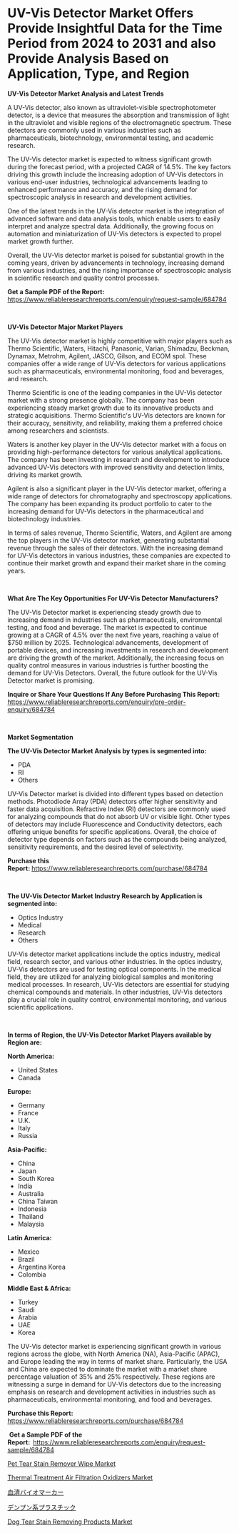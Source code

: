 <p><h1>UV-Vis Detector Market Offers Provide Insightful Data for the Time Period from 2024 to 2031 and also Provide Analysis Based on Application, Type, and Region</h1></p><p><strong>UV-Vis Detector Market Analysis and Latest Trends</strong></p>
<p><p>A UV-Vis detector, also known as ultraviolet-visible spectrophotometer detector, is a device that measures the absorption and transmission of light in the ultraviolet and visible regions of the electromagnetic spectrum. These detectors are commonly used in various industries such as pharmaceuticals, biotechnology, environmental testing, and academic research.</p><p>The UV-Vis detector market is expected to witness significant growth during the forecast period, with a projected CAGR of 14.5%. The key factors driving this growth include the increasing adoption of UV-Vis detectors in various end-user industries, technological advancements leading to enhanced performance and accuracy, and the rising demand for spectroscopic analysis in research and development activities.</p><p>One of the latest trends in the UV-Vis detector market is the integration of advanced software and data analysis tools, which enable users to easily interpret and analyze spectral data. Additionally, the growing focus on automation and miniaturization of UV-Vis detectors is expected to propel market growth further.</p><p>Overall, the UV-Vis detector market is poised for substantial growth in the coming years, driven by advancements in technology, increasing demand from various industries, and the rising importance of spectroscopic analysis in scientific research and quality control processes.</p></p>
<p><strong>Get a Sample PDF of the Report:&nbsp;</strong> <a href="https://www.reliableresearchreports.com/enquiry/request-sample/684784">https://www.reliableresearchreports.com/enquiry/request-sample/684784</a></p>
<p>&nbsp;</p>
<p><strong>UV-Vis Detector Major Market Players</strong></p>
<p><p>The UV-Vis detector market is highly competitive with major players such as Thermo Scientific, Waters, Hitachi, Panasonic, Varian, Shimadzu, Beckman, Dynamax, Metrohm, Agilent, JASCO, Gilson, and ECOM spol. These companies offer a wide range of UV-Vis detectors for various applications such as pharmaceuticals, environmental monitoring, food and beverages, and research.</p><p>Thermo Scientific is one of the leading companies in the UV-Vis detector market with a strong presence globally. The company has been experiencing steady market growth due to its innovative products and strategic acquisitions. Thermo Scientific's UV-Vis detectors are known for their accuracy, sensitivity, and reliability, making them a preferred choice among researchers and scientists.</p><p>Waters is another key player in the UV-Vis detector market with a focus on providing high-performance detectors for various analytical applications. The company has been investing in research and development to introduce advanced UV-Vis detectors with improved sensitivity and detection limits, driving its market growth.</p><p>Agilent is also a significant player in the UV-Vis detector market, offering a wide range of detectors for chromatography and spectroscopy applications. The company has been expanding its product portfolio to cater to the increasing demand for UV-Vis detectors in the pharmaceutical and biotechnology industries.</p><p>In terms of sales revenue, Thermo Scientific, Waters, and Agilent are among the top players in the UV-Vis detector market, generating substantial revenue through the sales of their detectors. With the increasing demand for UV-Vis detectors in various industries, these companies are expected to continue their market growth and expand their market share in the coming years.</p></p>
<p>&nbsp;</p>
<p><strong>What Are The Key Opportunities For UV-Vis Detector Manufacturers?</strong></p>
<p><p>The UV-Vis Detector market is experiencing steady growth due to increasing demand in industries such as pharmaceuticals, environmental testing, and food and beverage. The market is expected to continue growing at a CAGR of 4.5% over the next five years, reaching a value of $750 million by 2025. Technological advancements, development of portable devices, and increasing investments in research and development are driving the growth of the market. Additionally, the increasing focus on quality control measures in various industries is further boosting the demand for UV-Vis Detectors. Overall, the future outlook for the UV-Vis Detector market is promising.</p></p>
<p><strong>Inquire or Share Your Questions If Any Before Purchasing This Report:</strong> <a href="https://www.reliableresearchreports.com/enquiry/pre-order-enquiry/684784">https://www.reliableresearchreports.com/enquiry/pre-order-enquiry/684784</a></p>
<p>&nbsp;</p>
<p><strong>Market Segmentation</strong></p>
<p><strong>The UV-Vis Detector Market Analysis by types is segmented into:</strong></p>
<p><ul><li>PDA</li><li>RI</li><li>Others</li></ul></p>
<p><p>UV-Vis Detector market is divided into different types based on detection methods. Photodiode Array (PDA) detectors offer higher sensitivity and faster data acquisition. Refractive Index (RI) detectors are commonly used for analyzing compounds that do not absorb UV or visible light. Other types of detectors may include Fluorescence and Conductivity detectors, each offering unique benefits for specific applications. Overall, the choice of detector type depends on factors such as the compounds being analyzed, sensitivity requirements, and the desired level of selectivity.</p></p>
<p><strong>Purchase this Report:&nbsp;</strong><a href="https://www.reliableresearchreports.com/purchase/684784">https://www.reliableresearchreports.com/purchase/684784</a></p>
<p>&nbsp;</p>
<p><strong>The UV-Vis Detector Market Industry Research by Application is segmented into:</strong></p>
<p><ul><li>Optics Industry</li><li>Medical</li><li>Research</li><li>Others</li></ul></p>
<p><p>UV-Vis detector market applications include the optics industry, medical field, research sector, and various other industries. In the optics industry, UV-Vis detectors are used for testing optical components. In the medical field, they are utilized for analyzing biological samples and monitoring medical processes. In research, UV-Vis detectors are essential for studying chemical compounds and materials. In other industries, UV-Vis detectors play a crucial role in quality control, environmental monitoring, and various scientific applications.</p></p>
<p>&nbsp;</p>
<p><strong>In terms of Region, the UV-Vis Detector Market Players available by Region are:</strong></p>
<p>
    <p> <strong> North America: </strong>
        <ul>
            <li>United States</li>
            <li>Canada</li>
        </ul>
        </p> 
    <p> <strong> Europe: </strong>
        <ul>
            <li>Germany</li>
            <li>France</li>
            <li>U.K.</li>
            <li>Italy</li>
            <li>Russia</li>
        </ul>
        </p> 
    <p> <strong> Asia-Pacific: </strong>
        <ul>
            <li>China</li>
            <li>Japan</li>
            <li>South Korea</li>
            <li>India</li>
            <li>Australia</li>
            <li>China Taiwan</li>
            <li>Indonesia</li>
            <li>Thailand</li>
            <li>Malaysia</li>
        </ul>
        </p> 
    <p> <strong> Latin America: </strong>
        <ul>
            <li>Mexico</li>
            <li>Brazil</li>
            <li>Argentina Korea</li>
            <li>Colombia</li>
        </ul>
        </p> 
    <p> <strong> Middle East & Africa: </strong>
        <ul>
            <li>Turkey</li>
            <li>Saudi</li>
            <li>Arabia</li>
            <li>UAE</li>
            <li>Korea</li>
        </ul>
    </p>
    </p>
<p><p>The UV-Vis detector market is experiencing significant growth in various regions across the globe, with North America (NA), Asia-Pacific (APAC), and Europe leading the way in terms of market share. Particularly, the USA and China are expected to dominate the market with a market share percentage valuation of 35% and 25% respectively. These regions are witnessing a surge in demand for UV-Vis detectors due to the increasing emphasis on research and development activities in industries such as pharmaceuticals, environmental monitoring, and food and beverages.</p></p>
<p><strong>Purchase this Report: </strong><a href="https://www.reliableresearchreports.com/purchase/684784">https://www.reliableresearchreports.com/purchase/684784</a></p>
<p>&nbsp;<strong>Get a Sample PDF of the Report:&nbsp;&nbsp;</strong><a href="https://www.reliableresearchreports.com/enquiry/request-sample/684784">https://www.reliableresearchreports.com/enquiry/request-sample/684784</a></p>
<p><strong></strong></p>
<p><p><a href="https://view.publitas.com/reportprime-1/pet-tear-stain-remover-wipe-market-size-market-share-and-global-market-analysis-report-2024-2031/">Pet Tear Stain Remover Wipe Market</a></p><p><a href="https://gamy-alyssum-396.notion.site/Thermal-Treatment-Air-Filtration-Oxidizers-Market-Research-Report-Provides-Critical-Insights-that-ca-915b934f5e3d4b759ad6eb7f2b6c5de2">Thermal Treatment Air Filtration Oxidizers Market</a></p><p><a href="https://medium.com/@lily-u-genius/%E8%A1%80%E6%B8%85%E3%83%90%E3%82%A4%E3%82%AA%E3%83%9E%E3%83%BC%E3%82%AB%E3%83%BC%E5%B8%82%E5%A0%B4%E3%81%AE%E5%88%86%E6%9E%90-%E3%81%9D%E3%81%AEcagr-%E5%B8%82%E5%A0%B4%E3%82%BB%E3%82%B0%E3%83%A1%E3%83%B3%E3%83%86%E3%83%BC%E3%82%B7%E3%83%A7%E3%83%B3-%E3%81%8A%E3%82%88%E3%81%B3%E3%82%B0%E3%83%AD%E3%83%BC%E3%83%90%E3%83%AB%E6%A5%AD%E7%95%8C%E6%A6%82%E8%A6%81-b276655e2e5e">血清バイオマーカー</a></p><p><a href="https://medium.com/@lily-u-genius/%E3%81%A7%E3%82%93%E3%81%B7%E3%82%93%E3%83%99%E3%83%BC%E3%82%B9%E3%83%97%E3%83%A9%E3%82%B9%E3%83%81%E3%83%83%E3%82%AF%E5%B8%82%E5%A0%B4%E3%83%AC%E3%83%9D%E3%83%BC%E3%83%88%E3%81%AF-%E3%81%93%E3%81%AE%E5%B8%82%E5%A0%B4%E3%81%AE%E6%9C%80%E6%96%B0%E3%81%AE%E3%83%88%E3%83%AC%E3%83%B3%E3%83%89%E3%81%A8%E6%88%90%E9%95%B7%E6%A9%9F%E4%BC%9A%E3%82%92%E6%98%8E%E3%82%89%E3%81%8B%E3%81%AB%E3%81%97%E3%81%A6%E3%81%84%E3%81%BE%E3%81%99-83878ac500be">デンプン系プラスチック</a></p><p><a href="https://view.publitas.com/reportprime-1/dog-tear-stain-removing-products-market-with-the-goal-of-estimating-the-market-size-and-future-growth-potential-of-various-market-segments-based-on-component-applications-end-user-and-region/">Dog Tear Stain Removing Products Market</a></p></p>